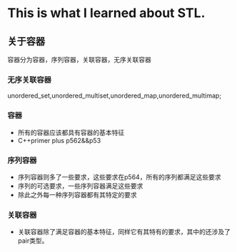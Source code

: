 # This is what I learned about STL.

## 关于容器

容器分为容器，序列容器，关联容器，无序关联容器

### 无序关联容器

unordered_set,unordered_multiset,unordered_map,unordered_multimap;

### 容器

* 所有的容器应该都具有容器的基本特征
* C++primer plus p562&&p53

### 序列容器

* 序列容器则多了一些要求，这些要求在p564，所有的序列都满足这些要求
* 序列的可选要求，一些序列容器满足这些要求
* 除此之外每一种序列容器都有其特定的要求

### 关联容器

* 关联容器除了满足容器的基本特征，同样它有其特有的要求，其中的还涉及了pair类型。

